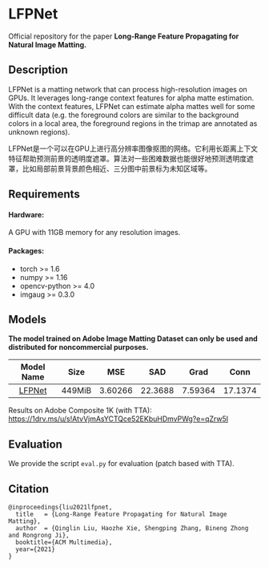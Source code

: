 # LFPNet

Official repository for the paper **Long-Range Feature Propagating for Natural Image Matting.**

## Description

LFPNet is a matting network that can process high-resolution images on GPUs. It leverages long-range context features for alpha matte estimation. With the context features, LFPNet can estimate alpha mattes well for some difficult data (e.g. the foreground colors are similar to the background colors in a local area, the foreground regions in the trimap are annotated as unknown regions).

LFPNet是一个可以在GPU上进行高分辨率图像抠图的网络。它利用长距离上下文特征帮助预测前景的透明度遮罩。算法对一些困难数据也能很好地预测透明度遮罩，比如局部前景背景颜色相近、三分图中前景标为未知区域等。

## Requirements
#### Hardware:

A GPU with 11GB memory for any resolution images.

#### Packages:

- torch >= 1.6
- numpy >= 1.16
- opencv-python >= 4.0
- imgaug >= 0.3.0

## Models
**The model trained on Adobe Image Matting Dataset can only be used and distributed for noncommercial purposes.** 

| Model Name  |   Size   | MSE | SAD | Grad | Conn |
| :------------: |:-----------:| :----:|:---:|:---:|:---:|
| [LFPNet](https://1drv.ms/u/s!AtvVjmAsYCTQdbNFLnArtH4LZDk?e=3BCBjS) | 449MiB | 3.60266 | 22.3688 | 7.59364 | 17.1374 |

Results on Adobe Composite 1K (with TTA): https://1drv.ms/u/s!AtvVjmAsYCTQce52EKbuHDmvPWg?e=qZrw5I

## Evaluation
We provide the script `eval.py`  for evaluation (patch based with TTA).

## Citation

```
@inproceedings{liu2021lfpnet,
  title   = {Long-Range Feature Propagating for Natural Image Matting},
  author  = {Qinglin Liu, Haozhe Xie, Shengping Zhang, Bineng Zhong and Rongrong Ji},
  booktitle={ACM Multimedia},
  year={2021}
}
```


